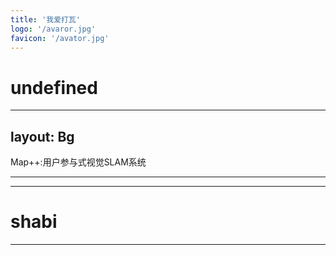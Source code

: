 ```yaml
---
title: '我爱打瓦'
logo: '/avaror.jpg'
favicon: '/avator.jpg'
---
```


# undefined

---
layout: Bg
---

<div class="font-serif text-center text-4xl mt-18">
    Map++:用户参与式视觉SLAM系统
</div>



---

---

# shabi

---